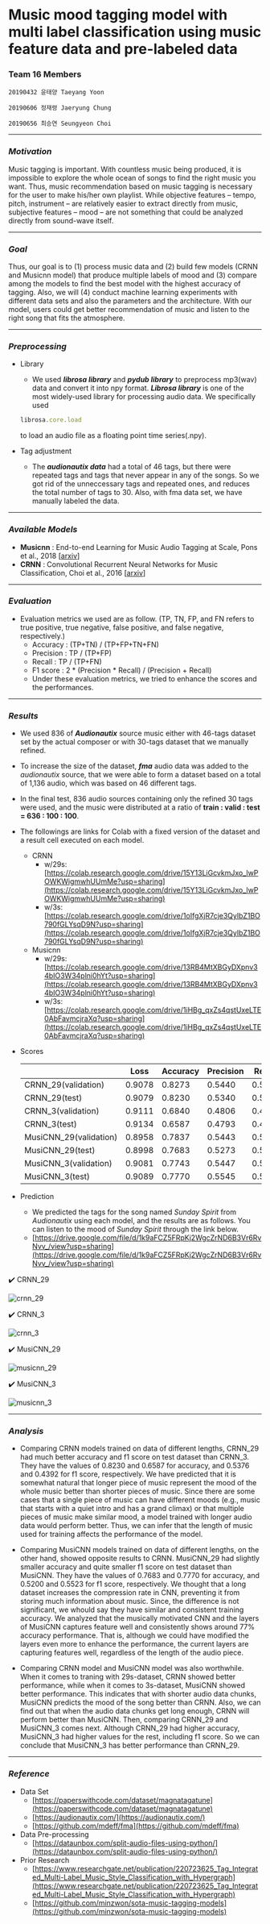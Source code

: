 # Music mood tagging model with multi label classification using music feature data and pre-labeled data

### Team 16 Members

	20190432 윤태양 Taeyang Yoon

	20190606 정재령 Jaeryung Chung

	20190656 최승연 Seungyeon Choi

___
### *Motivation*

Music tagging is important. With countless music being produced, it is impossible to explore the whole ocean of songs to find the right music you want. Thus, music recommendation based on music tagging is necessary for the user to make his/her own playlist. While objective features – tempo, pitch, instrument – are relatively easier to extract directly from music, subjective features – mood – are not something that could be analyzed directly from sound-wave itself. 


___
### ***Goal***

Thus, our goal is to (1) process music data and (2) build few models (CRNN and Musicnn model) that produce multiple labels of mood and (3) compare among the models to find the best model with the highest accuracy of tagging. Also, we will (4) conduct machine learning experiments with different data sets and also the parameters and the architecture. With our model, users could get better recommendation of music and listen to the right song that fits the atmosphere.

___
### ***Preprocessing***
- Library
	- We used ***librosa library*** and ***pydub library*** to preprocess mp3(wav) data and convert it into npy format. ***Librosa library*** is one of the most widely-used library for processing audio data. 
	We specifically used 

	```jsx
	librosa.core.load
	```

	to load an audio file as a floating point time series(.npy).


- Tag adjustment
    - The ***audionautix data*** had a total of 46 tags, but there were repeated tags and tags that never appear in any of the songs. So we got rid of the unneccessary tags and repeated ones, and reduces the total number of tags to 30. Also, with fma data set, we have manually labeled the data.


___
### ***Available Models***
- **Musicnn** : End-to-end Learning for Music Audio Tagging at Scale, Pons et al., 2018 [[arxiv](https://arxiv.org/abs/1711.02520)]
- **CRNN** : Convolutional Recurrent Neural Networks for Music Classification, Choi et al., 2016 [[arxiv](https://arxiv.org/abs/1609.04243)]

___
### ***Evaluation***
- Evaluation metrics we used are as follow. (TP, TN, FP, and FN refers to true positive, true negative, false positive, and false negative, respectively.)
    - Accuracy : (TP+TN) / (TP+FP+TN+FN)
    - Precision : TP / (TP+FP)
    - Recall : TP / (TP+FN)
    - F1 score : 2 * (Precision * Recall) / (Precision + Recall)
    - Under these evaluation metrics, we tried to enhance the scores and the performances.

___
### *Results*

- We used 836 of ***Audionautix*** source music either with 46-tags dataset set by the actual composer or with 30-tags dataset that we manually refined.
- To increase the size of the dataset, ***fma*** audio data was added to the *audionautix* source, that we were able to form a dataset based on a total of 1,136 audio, which was based on 46 different tags.
- In the final test, 836 audio sources containing only the refined 30 tags were used, and the music were distributed at a ratio of **train : valid : test = 636 : 100 : 100**.
- The followings are links for Colab with a fixed version of the dataset and a result cell executed on each model.
    - CRNN
        - w/29s: [https://colab.research.google.com/drive/15Y13LiGcvkmJxo_lwPOWKWigmwhUUmMe?usp=sharing](https://colab.research.google.com/drive/15Y13LiGcvkmJxo_lwPOWKWigmwhUUmMe?usp=sharing)
        - w/3s: [https://colab.research.google.com/drive/1oIfgXjR7cje3QylbZ1BO790fGLYsqD9N?usp=sharing](https://colab.research.google.com/drive/1oIfgXjR7cje3QylbZ1BO790fGLYsqD9N?usp=sharing)
    - Musicnn
        - w/29s: [https://colab.research.google.com/drive/13RB4MtXBGyDXpnv34bIO3W34plni0hYt?usp=sharing](https://colab.research.google.com/drive/13RB4MtXBGyDXpnv34bIO3W34plni0hYt?usp=sharing)
        - w/3s: [https://colab.research.google.com/drive/1iHBg_qxZs4qstUxeLTE0AbFavmcjraXq?usp=sharing](https://colab.research.google.com/drive/1iHBg_qxZs4qstUxeLTE0AbFavmcjraXq?usp=sharing)
- Scores
    
    |  | Loss | Accuracy | Precision | Recall | F1 |
    | --- | --- | --- | --- | --- | --- |
    | CRNN_29(validation) | 0.9078 | 0.8273 | 0.5440 | 0.5589 | 0.5473 |
    | CRNN_29(test) | 0.9079 | 0.8230 | 0.5340 | 0.5497 | 0.5376 |
    | CRNN_3(validation) | 0.9111 | 0.6840 | 0.4806 | 0.4600 | 0.4487 |
    | CRNN_3(test) | 0.9134 | 0.6587 | 0.4793 | 0.4432 | 0.4392 |
    | MusiCNN_29(validation) | 0.8958 | 0.7837 | 0.5443 | 0.5767 | 0.5368 |
    | MusiCNN_29(test) | 0.8998 | 0.7683 | 0.5273 | 0.5607 | 0.5200 |
    | MusiCNN_3(validation) | 0.9081 | 0.7743 | 0.5447 | 0.5799 | 0.5418 |
    | MusiCNN_3(test) | 0.9089 | 0.7770 | 0.5545 | 0.5994 | 0.5523 |

- Prediction
    - We predicted the tags for the song named *Sunday Spirit* from *Audionautix* using each model, and the results are as follows. You can listen to the mood of *Sunday Spirit* through the link below.
    - [https://drive.google.com/file/d/1k9aFCZ5FRpKj2WgcZrND6B3Vr6RvNvv_/view?usp=sharing](https://drive.google.com/file/d/1k9aFCZ5FRpKj2WgcZrND6B3Vr6RvNvv_/view?usp=sharing)

✔️ CRNN_29

![crnn_29](https://user-images.githubusercontent.com/76762181/173187211-5b47980f-6ec4-4000-a9e5-44f07253548a.png)

✔️ CRNN_3

![crnn_3](https://user-images.githubusercontent.com/76762181/173187209-48450554-992a-461a-921a-f16bdbe01f7c.png)

✔️ MusiCNN_29

![musicnn_29](https://user-images.githubusercontent.com/76762181/173187215-17f203e8-fb73-4e21-ab1e-5b7efa4ff95f.png)

✔️ MusiCNN_3

![musicnn_3](https://user-images.githubusercontent.com/76762181/173187214-a4e0fc35-377a-4742-af99-eb3ec778e790.png)


___
### *Analysis*
- Comparing CRNN models trained on data of different lengths, CRNN_29 had much better accuracy and f1 score on test dataset than CRNN_3. They have the values of 0.8230 and 0.6587 for accuracy, and 0.5376 and 0.4392 for f1 score, respectively. We have predicted that it is somewhat natural that longer piece of music represent the mood of the whole music better than shorter pieces of music. Since there are some cases that a single piece of music can have different moods (e.g., music that starts with a quiet intro and has a grand climax) or that multiple pieces of music make similar mood, a model trained with longer audio data would perform better. Thus, we can infer that the length of music used for training affects the performance of the model.

- Comparing MusiCNN models trained on data of different lengths, on the other hand, showed opposite results to CRNN. MusiCNN_29 had slightly smaller accuracy and quite smaller f1 score on test dataset than MusiCNN. They have the values of 0.7683 and 0.7770 for accuracy, and 0.5200 and 0.5523 for f1 score, respectively. We thought that a long dataset increases the compression rate in CNN, preventing it from storing much information about music. Since, the difference is not significant, we whould say they have similar and consistent training accuracy. We analyzed that the musically motivated CNN and the layers of MusiCNN captures feature well and consistently shows around 77% accuracy performance. That is, although we could have modified the layers even more to enhance the performance, the current layers are capturing features well, regardless of the length of the audio piece.

- Comparing CRNN model and MusiCNN model was also worthwhile. When it comes to traning with 29s-dataset, CRNN showed better performance, while when it comes to 3s-dataset, MusiCNN showed better performance. This indicates that with shorter audio data chunks, MusiCNN predicts the mood of the song better than CRNN. Also, we can find out that when the audio data chunks get long enough, CRNN will perform better than MusiCNN. Then, comparing CRNN_29 and MusiCNN_3 comes next. Although CRNN_29 had higher accuracy, MusiCNN_3 had higher values for the rest, including f1 score. So we can conclude that MusiCNN_3 has better performance than CRNN_29.


___
### *Reference*

- Data Set
    - [https://paperswithcode.com/dataset/magnatagatune](https://paperswithcode.com/dataset/magnatagatune)
    - [https://audionautix.com/](https://audionautix.com/)
    - [https://github.com/mdeff/fma](https://github.com/mdeff/fma)
- Data Pre-processing
    - [https://dataunbox.com/split-audio-files-using-python/](https://dataunbox.com/split-audio-files-using-python/)
- Prior Research
    - [https://www.researchgate.net/publication/220723625_Tag_Integrated_Multi-Label_Music_Style_Classification_with_Hypergraph](https://www.researchgate.net/publication/220723625_Tag_Integrated_Multi-Label_Music_Style_Classification_with_Hypergraph)
    - [https://github.com/minzwon/sota-music-tagging-models](https://github.com/minzwon/sota-music-tagging-models)
